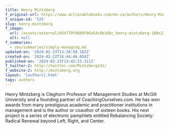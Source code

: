 ```yaml
---
title: Henry Mintzberg
f_original-url: https://www.actionablebooks.com/en-ca/authors/Henry-Mintzberg/
f_unique-id: '525'
slug: henry-mintzberg
f_image:
  url: /assets/external/65d779fd600f96a54c6b3dbc_henry-mintzberg-180x220.jpeg
  alt: null
f_summaries:
  - cms/summaries/simply-managing.md
updated-on: '2024-02-23T13:30:50.183Z'
created-on: '2024-02-22T16:44:46.058Z'
published-on: '2024-02-23T13:42:23.311Z'
f_twitter-2: http://twitter.com/Mintzberg141/
f_website-2: http://mintzberg.org
layout: '[authors].html'
tags: authors
---
```


Henry Mintzberg is Cleghorn Professor of Management Studies at McGill University and a founding partner of CoachingOurselves.com. He has won awards from many prestigious academic and practitioner institutions in management and is the author or coauthor of sixteen books. His next project is a series of electronic pamphlets entitled Rebalancing Society: Radical Renewal beyond Left, Right, and Center.

